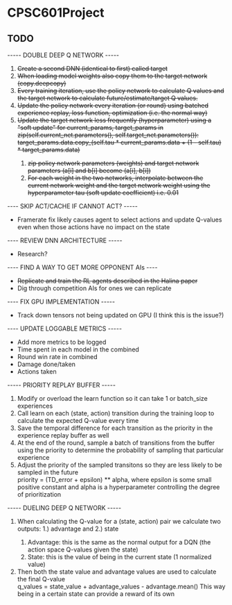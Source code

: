 # CPSC601Project #

## TODO ##
----- DOUBLE DEEP Q NETWORK -----
<s>
<ol>
<li>Create a second DNN (identical to first) called target</li>
<li>When loading model weights also copy them to the target network (copy.deepcopy)</li>
<li>Every training iteration, use the policy network to calculate Q values and the target network to calculate future/estimate/target Q values.</li>
<li>Update the policy network every iteration (or round) using batched experience replay, loss function, optimization (i.e. the normal way)</li>
<li>Update the target network less frequently (hyperparameter) using a "soft update"
		for current_params, target_params in zip(self.current_net.parameters(), self.target_net.parameters()):<br>
            target_params.data.copy_(self.tau * current_params.data + (1 - self.tau) * target_params.data)</li>
<ol>
<li>zip policy network parameters (weights) and target network parameters (a[i] and b[i] become (a[i], b[i])</li>
<li>For each weight in the two networks, interpolate between the current network weight and the target network weight using the
		hyperparameter tau (soft update coefficient) i.e. 0.01</li>
</ol>
</ol>
</s>

---- SKIP ACT/CACHE IF CANNOT ACT? -----
<ul><li>Framerate fix likely causes agent to select actions and update Q-values even when those actions have no impact on the state</li></ul>

---- REVIEW DNN ARCHITECTURE -----
<ul>
<li>Research?</li>
</ul>

---- FIND A WAY TO GET MORE OPPONENT AIs ----
<ul>
<li><s>Replicate and train the RL agents described in the Halina paper</s></li>
<li>Dig through competition AIs for ones we can replicate</li>
</ul>

---- FIX GPU IMPLEMENTATION -----
<ul><li>Track down tensors not being updated on GPU (I think this is the issue?)</li></ul>

---- UPDATE LOGGABLE METRICS -----
<ul>
<li>Add more metrics to be logged</li>
<li>Time spent in each model in the combined</li>
<li>Round win rate in combined</li>
<li>Damage done/taken</li>
<li>Actions taken</li>
</ul>

----- PRIORITY REPLAY BUFFER -----
<ol>
<li>Modify or overload the learn function so it can take 1 or batch_size experiences</li>
<li>Call learn on each (state, action) transition during the training loop to calculate the expected Q-value every time</li>
<li>Save the temporal difference for each transition as the priority in the experience replay buffer as well</li>
<li>At the end of the round, sample a batch of transitions from the buffer using the priority to determine the probability
	of sampling that particular experience</li>
<li>Adjust the priority of the sampled transitons so they are less likely to be sampled in the future<br>
	priority = (TD_error + epsilon) ** alpha, where epsilon is some small positive constant and alpha is a hyperparameter
		controlling the degree of prioritization</li>
</ol>

----- DUELING DEEP Q NETWORK -----
<ol>
<li>When calculating the Q-value for a (state, action) pair we calculate two outputs: 1.) advantage and 2.) state</li>
	<ol><li>Advantage: this is the same as the normal output for a DQN (the action space Q-values given the state)</li>
	<li>State: this is the value of being in the current state (1 normalized value)</li></ol>
<li>Then both the state value and advantage values are used to calculate the final Q-value<br>
	q_values = state_value + advantage_values - advantage.mean() 
		This way being in a certain state can provide a reward of its own</li>
</ol>